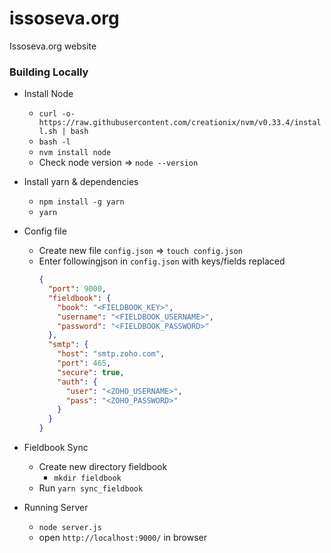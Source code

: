 # issoseva.org
Issoseva.org website

### Building Locally

- Install Node
  - `curl -o- https://raw.githubusercontent.com/creationix/nvm/v0.33.4/install.sh | bash`
  - `bash -l`
  - `nvm install node`
  - Check node version => `node --version`
- Install yarn & dependencies
  - `npm install -g yarn`
  - `yarn`
- Config file
  - Create new file `config.json` => `touch config.json`
  - Enter followingjson in `config.json` with keys/fields replaced
    ```json
    {
      "port": 9000,
      "fieldbook": {
        "book": "<FIELDBOOK_KEY>",
        "username": "<FIELDBOOK_USERNAME>",
        "password": "<FIELDBOOK_PASSWORD>"
      },
      "smtp": {
        "host": "smtp.zoho.com",
        "port": 465,
        "secure": true,
        "auth": {
          "user": "<ZOHO_USERNAME>",
          "pass": "<ZOHO_PASSWORD>"
        }
      }
    }
    ```

- Fieldbook Sync
  - Create new directory fieldbook
    - `mkdir fieldbook`
  - Run `yarn sync_fieldbook`

- Running Server
  - `node server.js`
  - open `http://localhost:9000/` in browser